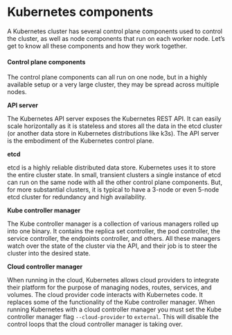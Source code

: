 # Kubernetes components

A Kubernetes cluster has several control plane components used to control the cluster, as well as node components that run on each worker node. Let’s get to know all these components and how they work together.

#### Control plane components <a href="#_idparadest-47" id="_idparadest-47"></a>

The control plane components can all run on one node, but in a highly available setup or a very large cluster, they may be spread across multiple nodes.

**API server**

The Kubernetes API server exposes the Kubernetes REST API. It can easily scale horizontally as it is stateless and stores all the data in the etcd cluster (or another data store in Kubernetes distributions like k3s). The API server is the embodiment of the Kubernetes control plane.

**etcd**

etcd is a highly reliable distributed data store. Kubernetes uses it to store the entire cluster state. In small, transient clusters a single instance of etcd can run on the same node with all the other control plane components. But, for more substantial clusters, it is typical to have a 3-node or even 5-node etcd cluster for redundancy and high availability.

**Kube controller manager**

The Kube controller manager is a collection of various managers rolled up into one binary. It contains the replica set controller, the pod controller, the service controller, the endpoints controller, and others. All these managers watch over the state of the cluster via the API, and their job is to steer the cluster into the desired state.

**Cloud controller manager**

When running in the cloud, Kubernetes allows cloud providers to integrate their platform for the purpose of managing nodes, routes, services, and volumes. The cloud provider code interacts with Kubernetes code. It replaces some of the functionality of the Kube controller manager. When running Kubernetes with a cloud controller manager you must set the Kube controller manager flag `--cloud-provider` to `external`. This will disable the control loops that the cloud controller manager is taking over.
